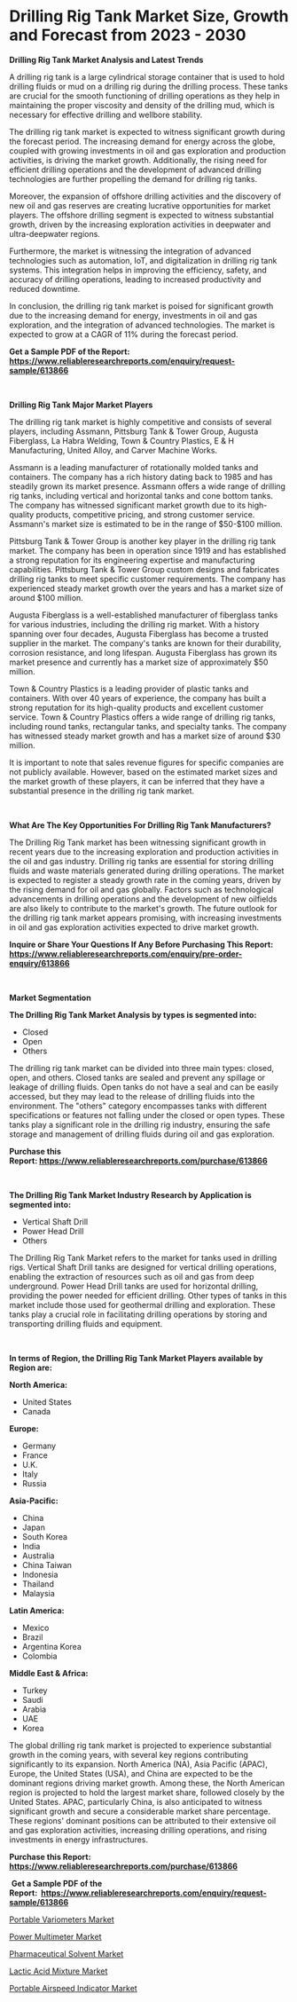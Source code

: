 <p><h1>Drilling Rig Tank Market Size, Growth and Forecast from 2023 - 2030</h1></p><p><strong>Drilling Rig Tank Market Analysis and Latest Trends</strong></p>
<p><p>A drilling rig tank is a large cylindrical storage container that is used to hold drilling fluids or mud on a drilling rig during the drilling process. These tanks are crucial for the smooth functioning of drilling operations as they help in maintaining the proper viscosity and density of the drilling mud, which is necessary for effective drilling and wellbore stability.</p><p>The drilling rig tank market is expected to witness significant growth during the forecast period. The increasing demand for energy across the globe, coupled with growing investments in oil and gas exploration and production activities, is driving the market growth. Additionally, the rising need for efficient drilling operations and the development of advanced drilling technologies are further propelling the demand for drilling rig tanks.</p><p>Moreover, the expansion of offshore drilling activities and the discovery of new oil and gas reserves are creating lucrative opportunities for market players. The offshore drilling segment is expected to witness substantial growth, driven by the increasing exploration activities in deepwater and ultra-deepwater regions.</p><p>Furthermore, the market is witnessing the integration of advanced technologies such as automation, IoT, and digitalization in drilling rig tank systems. This integration helps in improving the efficiency, safety, and accuracy of drilling operations, leading to increased productivity and reduced downtime.</p><p>In conclusion, the drilling rig tank market is poised for significant growth due to the increasing demand for energy, investments in oil and gas exploration, and the integration of advanced technologies. The market is expected to grow at a CAGR of 11% during the forecast period.</p></p>
<p><strong>Get a Sample PDF of the Report:&nbsp; <a href="https://www.reliableresearchreports.com/enquiry/request-sample/613866">https://www.reliableresearchreports.com/enquiry/request-sample/613866</a></strong></p>
<p>&nbsp;</p>
<p><strong>Drilling Rig Tank Major Market Players</strong></p>
<p><p>The drilling rig tank market is highly competitive and consists of several players, including Assmann, Pittsburg Tank & Tower Group, Augusta Fiberglass, La Habra Welding, Town & Country Plastics, E & H Manufacturing, United Alloy, and Carver Machine Works.</p><p>Assmann is a leading manufacturer of rotationally molded tanks and containers. The company has a rich history dating back to 1985 and has steadily grown its market presence. Assmann offers a wide range of drilling rig tanks, including vertical and horizontal tanks and cone bottom tanks. The company has witnessed significant market growth due to its high-quality products, competitive pricing, and strong customer service. Assmann's market size is estimated to be in the range of $50-$100 million.</p><p>Pittsburg Tank & Tower Group is another key player in the drilling rig tank market. The company has been in operation since 1919 and has established a strong reputation for its engineering expertise and manufacturing capabilities. Pittsburg Tank & Tower Group custom designs and fabricates drilling rig tanks to meet specific customer requirements. The company has experienced steady market growth over the years and has a market size of around $100 million.</p><p>Augusta Fiberglass is a well-established manufacturer of fiberglass tanks for various industries, including the drilling rig market. With a history spanning over four decades, Augusta Fiberglass has become a trusted supplier in the market. The company's tanks are known for their durability, corrosion resistance, and long lifespan. Augusta Fiberglass has grown its market presence and currently has a market size of approximately $50 million.</p><p>Town & Country Plastics is a leading provider of plastic tanks and containers. With over 40 years of experience, the company has built a strong reputation for its high-quality products and excellent customer service. Town & Country Plastics offers a wide range of drilling rig tanks, including round tanks, rectangular tanks, and specialty tanks. The company has witnessed steady market growth and has a market size of around $30 million.</p><p>It is important to note that sales revenue figures for specific companies are not publicly available. However, based on the estimated market sizes and the market growth of these players, it can be inferred that they have a substantial presence in the drilling rig tank market.</p></p>
<p>&nbsp;</p>
<p><strong>What Are The Key Opportunities For Drilling Rig Tank Manufacturers?</strong></p>
<p><p>The Drilling Rig Tank market has been witnessing significant growth in recent years due to the increasing exploration and production activities in the oil and gas industry. Drilling rig tanks are essential for storing drilling fluids and waste materials generated during drilling operations. The market is expected to register a steady growth rate in the coming years, driven by the rising demand for oil and gas globally. Factors such as technological advancements in drilling operations and the development of new oilfields are also likely to contribute to the market's growth. The future outlook for the drilling rig tank market appears promising, with increasing investments in oil and gas exploration activities expected to drive market growth.</p></p>
<p><strong>Inquire or Share Your Questions If Any Before Purchasing This Report: <a href="https://www.reliableresearchreports.com/enquiry/pre-order-enquiry/613866">https://www.reliableresearchreports.com/enquiry/pre-order-enquiry/613866</a></strong></p>
<p>&nbsp;</p>
<p><strong>Market Segmentation</strong></p>
<p><strong>The Drilling Rig Tank Market Analysis by types is segmented into:</strong></p>
<p><ul><li>Closed</li><li>Open</li><li>Others</li></ul></p>
<p><p>The drilling rig tank market can be divided into three main types: closed, open, and others. Closed tanks are sealed and prevent any spillage or leakage of drilling fluids. Open tanks do not have a seal and can be easily accessed, but they may lead to the release of drilling fluids into the environment. The "others" category encompasses tanks with different specifications or features not falling under the closed or open types. These tanks play a significant role in the drilling rig industry, ensuring the safe storage and management of drilling fluids during oil and gas exploration.</p></p>
<p><strong>Purchase this Report:&nbsp;<a href="https://www.reliableresearchreports.com/purchase/613866">https://www.reliableresearchreports.com/purchase/613866</a></strong></p>
<p>&nbsp;</p>
<p><strong>The Drilling Rig Tank Market Industry Research by Application is segmented into:</strong></p>
<p><ul><li>Vertical Shaft Drill</li><li>Power Head Drill</li><li>Others</li></ul></p>
<p><p>The Drilling Rig Tank Market refers to the market for tanks used in drilling rigs. Vertical Shaft Drill tanks are designed for vertical drilling operations, enabling the extraction of resources such as oil and gas from deep underground. Power Head Drill tanks are used for horizontal drilling, providing the power needed for efficient drilling. Other types of tanks in this market include those used for geothermal drilling and exploration. These tanks play a crucial role in facilitating drilling operations by storing and transporting drilling fluids and equipment.</p></p>
<p>&nbsp;</p>
<p><strong>In terms of Region, the Drilling Rig Tank Market Players available by Region are:</strong></p>
<p>
    <p> <strong> North America: </strong>
        <ul>
            <li>United States</li>
            <li>Canada</li>
        </ul>
        </p> 
    <p> <strong> Europe: </strong>
        <ul>
            <li>Germany</li>
            <li>France</li>
            <li>U.K.</li>
            <li>Italy</li>
            <li>Russia</li>
        </ul>
        </p> 
    <p> <strong> Asia-Pacific: </strong>
        <ul>
            <li>China</li>
            <li>Japan</li>
            <li>South Korea</li>
            <li>India</li>
            <li>Australia</li>
            <li>China Taiwan</li>
            <li>Indonesia</li>
            <li>Thailand</li>
            <li>Malaysia</li>
        </ul>
        </p> 
    <p> <strong> Latin America: </strong>
        <ul>
            <li>Mexico</li>
            <li>Brazil</li>
            <li>Argentina Korea</li>
            <li>Colombia</li>
        </ul>
        </p> 
    <p> <strong> Middle East & Africa: </strong>
        <ul>
            <li>Turkey</li>
            <li>Saudi</li>
            <li>Arabia</li>
            <li>UAE</li>
            <li>Korea</li>
        </ul>
    </p>
    </p>
<p><p>The global drilling rig tank market is projected to experience substantial growth in the coming years, with several key regions contributing significantly to its expansion. North America (NA), Asia Pacific (APAC), Europe, the United States (USA), and China are expected to be the dominant regions driving market growth. Among these, the North American region is projected to hold the largest market share, followed closely by the United States. APAC, particularly China, is also anticipated to witness significant growth and secure a considerable market share percentage. These regions' dominant positions can be attributed to their extensive oil and gas exploration activities, increasing drilling operations, and rising investments in energy infrastructures.</p></p>
<p><strong>Purchase this Report: <a href="https://www.reliableresearchreports.com/purchase/613866">https://www.reliableresearchreports.com/purchase/613866</a></strong></p>
<p>&nbsp;<strong>Get a Sample PDF of the Report:&nbsp;&nbsp;<a href="https://www.reliableresearchreports.com/enquiry/request-sample/613866">https://www.reliableresearchreports.com/enquiry/request-sample/613866</a></strong></p>
<p><strong></strong></p>
<p><p><a href="https://www.linkedin.com/pulse/portable-variometers-market-research-report-provides/">Portable Variometers Market</a></p><p><a href="https://medium.com/@lindabrewer15/power-multimeter-market-size-growth-forecast-2023-2030-f8981a2ce483">Power Multimeter Market</a></p><p><a href="https://github.com/PeterParrish5/Market-Research-Report-List-1/blob/main/pharmaceutical-solvent-market.md">Pharmaceutical Solvent Market</a></p><p><a href="https://github.com/WillieWoodard/Market-Research-Report-List-1/blob/main/lactic-acid-mixture-market.md">Lactic Acid Mixture Market</a></p><p><a href="https://www.linkedin.com/pulse/portable-airspeed-indicator-market-size-growth-forecast/">Portable Airspeed Indicator Market</a></p></p>